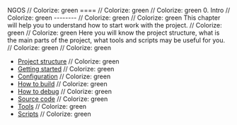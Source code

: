 NGOS                                                                                                                                                                                                     // Colorize: green
====                                                                                                                                                                                                     // Colorize: green
                                                                                                                                                                                                         // Colorize: green
0. Intro                                                                                                                                                                                                 // Colorize: green
--------                                                                                                                                                                                                 // Colorize: green
                                                                                                                                                                                                         // Colorize: green
This chapter will help you to understand how to start work with the project.                                                                                                                             // Colorize: green
                                                                                                                                                                                                         // Colorize: green
Here you will know the project structure, what is the main parts of the project, what tools and scripts may be useful for you.                                                                           // Colorize: green
                                                                                                                                                                                                         // Colorize: green
* [Project structure](1.%20Project%20structure/README.md)                                                                                                                                                // Colorize: green
* [Getting started](2.%20Getting%20started/README.md)                                                                                                                                                    // Colorize: green
* [Configuration](3.%20Configuration/README.md)                                                                                                                                                          // Colorize: green
* [How to build](4.%20How%20to%20build/README.md)                                                                                                                                                        // Colorize: green
* [How to debug](5.%20How%20to%20debug/README.md)                                                                                                                                                        // Colorize: green
* [Source code](6.%20Source%20code/README.md)                                                                                                                                                            // Colorize: green
* [Tools](7.%20Tools/README.md)                                                                                                                                                                          // Colorize: green
* [Scripts](8.%20Scripts/README.md)                                                                                                                                                                      // Colorize: green

